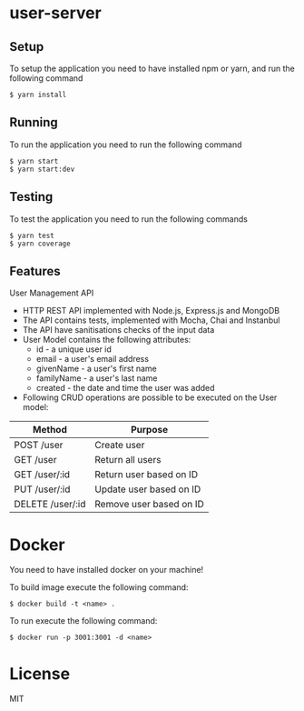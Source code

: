 # user-server

## Setup

To setup the application you need to have installed npm or yarn, and run the following command

```
$ yarn install
```

## Running

To run the application you need to run the following command

```
$ yarn start
$ yarn start:dev
```

## Testing

To test the application you need to run the following commands

```
$ yarn test
$ yarn coverage
```

## Features

User Management API

- HTTP REST API implemented with Node.js, Express.js and MongoDB
- The API contains tests, implemented with Mocha, Chai and Instanbul
- The API have sanitisations checks of the input data
- User Model contains the following attributes:
  - id - a unique user id
  - email - a user's email address
  - givenName - a user's first name
  - familyName - a user's last name
  - created - the date and time the user was added
- Following CRUD operations are possible to be executed on the User model:

| Method           | Purpose                 |
| ---------------- | ----------------------- |
| POST /user       | Create user             |
| GET /user        | Return all users        |
| GET /user/:id    | Return user based on ID |
| PUT /user/:id    | Update user based on ID |
| DELETE /user/:id | Remove user based on ID |

# Docker

You need to have installed docker on your machine!

To build image execute the following command:

```
$ docker build -t <name> .
```

To run execute the following command:

```
$ docker run -p 3001:3001 -d <name>
```

# License

MIT
